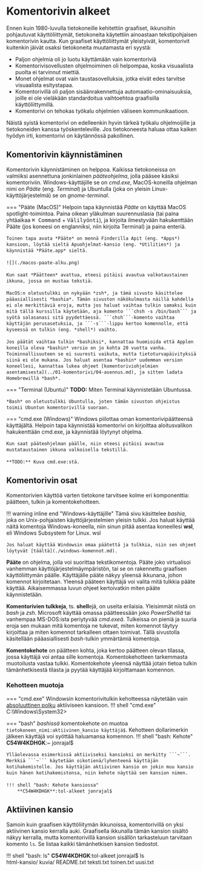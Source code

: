 # Komentorivin alkeet

Ennen kuin 1980-luvulla tietokoneille kehitettiin graafiset, ikkunoihin pohjautuvat käyttöliittymät, tietokoneita käytettiin ainoastaan tekstipohjaisen komentorivin kautta. Kun graafiset käyttöliittymät yleistyivät, komentorivit kuitenkin jäivät osaksi tietokoneita muutamasta eri syystä:

 - Paljon ohjelmia oli jo luotu käyttämään vain komentoriviä
 - Komentorivisovellusten ohjelmoiminen oli helpompaa, koska visuaalista puolta ei tarvinnut miettiä.
 - Monet ohjelmat ovat vain taustasovelluksia, jotka eivät edes tarvitse visuaalista esitystapaa.
 - Komentorivillä oli paljon sisäänrakennettuja automaatio-ominaisuuksia, joille ei ole vieläkään standardoitua vaihtoehtoa graafisilla käyttöliittymillä.
 - Komentorivi on tehokas työkalu ohjelmien väliseen kommunikaatioon. 

Näistä syistä komentorivi on edelleenkin hyvin tärkeä työkalu ohjelmoijille ja tietokoneiden kanssa työskenteleville. Jos tietokoneesta haluaa ottaa kaiken hyödyn irti, komentorivi on käytännössä pakollinen.

## Komentorivin käynnistäminen

Komentorivin käynnistäminen on helppoa. Kaikissa tietokoneissa on valmiiksi asennettuna jonkinlainen *pääteohjelma*, jolla pääsee käsiksi komentoriviin. Windows-käyttäjille se on *cmd.exe*, MacOS-koneilla ohjelman nimi on *Pääte* (eng. *Terminal*) ja Ubuntulla (joka on yleisin Linux-käyttöjärjestelmä) se on *gnome-terminal*. 

=== "Pääte (MacOS)"
    Helpoin tapa käynnistää *Pääte* on käyttää MacOS spotlight-toimintoa. Paina oikean yläkulman suurennuslasia (tai paina yhtäaikaa <kbd>⌘ Command</kbd> + <kbd> Välilyönti</kbd>), ja kirjoita ilmestyvään hakukenttään Pääte (jos koneesi on englanniksi, niin kirjoita Terminal) ja paina enteriä.

    Toinen tapa avata *Pääte* on mennä Finderilla Apit (eng. *Apps*) kansioon, löytää sieltä Apuohjelmat-kansio (eng. *Utilities*) ja käynnistää *Pääte.app* sieltä.

    ![](./macos-paate-alku.png)

    Kun saat *Päätteen* avattua, eteesi pitäisi avautua valkotaustainen ikkuna, jossa on mustaa tekstiä. 

    MacOS:n oletustulkki on nykyään *zsh*, ja tämä sivusto käsittelee pääasiallisesti *bashia*. Tämän sivuston näkökulmasta näillä kahdella ei ole merkittäviä eroja, mutta jos haluat vaihtaa tulkin samaksi kuin mitä tällä kurssilla käytetään, aja komento ```chsh -s /bin/bash``` ja syötä salasanasi sitä pyydettäessä. ```chsh```-komento vaihtaa käyttäjän perusasetuksia, ja ```-s```-lippu kertoo komennolle, että kyseessä on tulkin (eng. *shell*) vaihto.

    Jos päätät vaihtaa tulkin *bashiksi*, kannattaa huomioida että Applen koneilla oleva *bashin* versio on jo kohta 20 vuotta vanha. Toiminnallisuuteen se ei suuresti vaikuta, mutta tietoturvapäivityksiä siinä ei ole mukana. Jos haluat asentaa *bashin* uudemman version koneellesi, kannattaa lukea ohjeet [komentoriviohjelmien asentamisesta](../01-komentorivi/04-asennus.md), ja sitten ladata Homebrewillä *bash*.

=== "Terminal (Ubuntu)"
    **TODO:** Miten Terminal käynnistetään Ubuntussa.

    *Bash* on oletustulkki Ubuntulla, joten tämän sivuston ohjeistus toimii Ubuntun komentorivillä suoraan.


=== "cmd.exe (Windows)"
    Windows piilottaa oman komentorivipäätteensä käyttäjältä. Helpoin tapa käynnistää komentorivi on kirjoittaa aloitusvalikon hakukenttään cmd.exe, ja käynnistää löytynyt ohjelma. 

    Kun saat pääteohjelman päälle, niin eteesi pitäisi avautua mustataustainen ikkuna valkoisella tekstillä.

    **TODO:** Kuva cmd.exe:stä.



## Komentorivin osat

Komentorivien käyttöä varten tietokone tarvitsee kolme eri komponenttia: päätteen, tulkin ja komentokehotteen.

!!! warning inline end "Windows-käyttäjille"
    Tämä sivu käsittelee *bashia*, joka on Unix-pohjaisten käyttöjärjestelmien yleisin tulkki. Jos haluat käyttää näitä komentoja Windows-koneella, niin sinun pitää asentaa koneellesi **wsl**, eli Windows Subsystem for Linux. wsl
    
    Jos haluat käyttää Windowsin omaa päätettä ja tulkkia, niin sen ohjeet löytyvät [täältä](./windows-komennot.md).

**Pääte** on ohjelma, jolla voi suorittaa tekstikomentoja. Pääte joko virtualisoi vanhemman käyttöjärjestelmäympäristön, tai se on rakennettu graafisen käyttöliittymän päälle. Käyttäjälle pääte näkyy yleensä ikkunana, johon komennot kirjoitetaan. Yleensä pääteen käyttäjä voi valita mitä tulkkia pääte käyttää. Aikaisemmassa luvun ohjeet kertoivatkin miten pääte käynnistetään.


**Komentorivien tulkkeja**, ts. **shell**ejä, on useita erilaisia. Yleisimmät niistä on *bash* ja *zsh*. Microsoft käyttää omassa päätteessään joko *PowerShelliä* tai vanhempaa MS-DOS:ista periytyvää *cmd.exeä*. Tulkeissa on pieniä ja suuria eroja sen mukaan mitä komentoja ne tukevat, miten komennot täytyy kirjoittaa ja miten komennot tarkalleen ottaen toimivat. Tällä sivustolla käsitellään pääasiallisesti *bash*-tulkin ymmärtämiä komentoja.

**Komentokehote** on päätteen kohta, joka kertoo päätteen olevan tilassa, jossa käyttäjä voi antaa sille komentoja. Komentokehotteen tarkemmasta muotoilusta vastaa tulkki. Komentokehote yleensä näyttää jotain tietoa tulkin tämänhetkisestä tilasta ja pyytää käyttäjää kirjoittamaan komennon.

### Kehotteen muotoja

=== "cmd.exe"
    Windowsin komentorivitulkin kehotteessa näytetään vain [absoluuttinen polku](../00-intro/01-tiedostot.md#täysi-eli-absoluuttinen-polku) aktiiviseen kansioon.
    !!! shell "cmd.exe"
        C:\Windows\System32>
    
=== "bash"
    *bashissä* komentokehote on muotoa ```tietokoneen_nimi:aktiivinen_kansio käyttäjä$```. Kehotteen dollarimerkin jälkeen käyttäjä voi syöttää haluamansa komennon.
    !!! shell "bash: Kehote"
        **C54W4KDHGK**:~ jonrajal$ 

    Ylläolevassa esimerkissä aktiiviseksi kansioksi on merkitty ```~```. Merkkiä ```~``` käytetään oikotienä/lyhenteenä käyttäjän kotihakemistolle. Jos käyttäjän aktiivinen kansio on jokin muu kansio kuin hänen kotihakemistonsa, niin kehote näyttää sen kansion nimen.

    !!! shell "bash: Kehote kansiossa"
        **C54W4KDHGK**:tol-alkeet jonrajal$


## Aktiivinen kansio

Samoin kuin graafisen käyttöliitymän ikkunoissa, komentorivillä on yksi aktiivinen kansio kerralla auki. Graafisella ikkunalla tämän kansion sisältö näkyy kerralla, mutta komentorivillä kansion sisällön tarkasteluun tarvitaan komento ```ls```. Se listaa kaikki tämänhetkisen kansion tiedostot.

!!! shell "bash: ls"
    **C54W4KDHGK**:tol-alkeet jonrajal$ <pop>ls</pop><br>
    <span class="bash-table-element bash-purple">html-kansio/</span>
    <span class="bash-table-element bash-purple">kuvia/</span>
    <span class="bash-table-element">README.txt</span>
    <span class="bash-table-element">teksti.txt</span>
    <span class="bash-table-element">toinen.txt</span>
    <span class="bash-table-element">uusi.txt</span>



